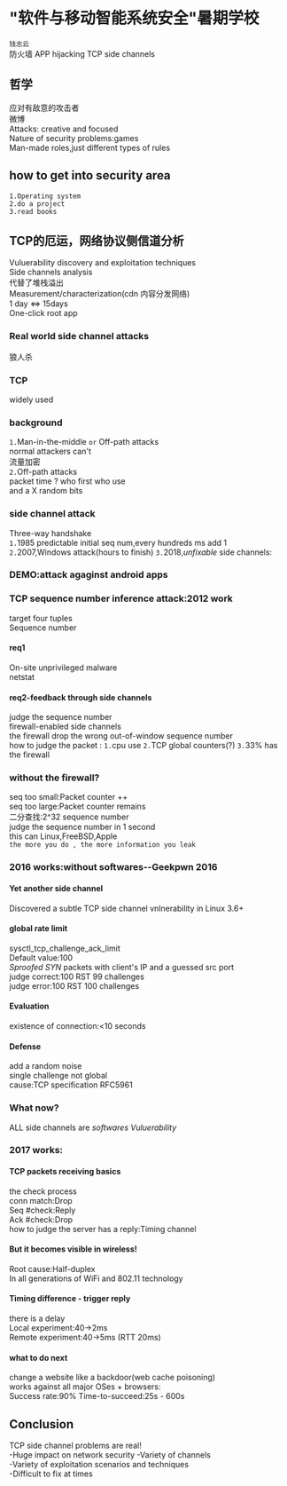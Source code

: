 # "软件与移动智能系统安全"暑期学校
`钱志云`  
防火墙 APP hijacking TCP side channels
## 哲学
应对有敌意的攻击者  
微博  
Attacks: creative and focused  
Nature of security problems:games  
Man-made roles,just different types of rules
## how to get into security area
`1.Operating system`  
`2.do a project`  
`3.read books`  
## TCP的厄运，网络协议侧信道分析
Vuluerability discovery and exploitation techniques  
Side channels analysis  
代替了堆栈溢出  
Measurement/characterization(cdn 内容分发网络)  
1 day <=> 15days  
One-click root app  
### Real world side channel attacks
狼人杀
### TCP
widely used  
### background
`1.`Man-in-the-middle `or` Off-path attacks  
normal attackers can't  
流量加密  
`2.`Off-path attacks  
packet time ? who first who use  
and a X random bits
### side channel attack
Three-way handshake  
`1.`1985 predictable initial seq num,every hundreds ms add 1  
`2.`2007,Windows attack(hours to finish)
`3.`2018,_unfixable_ side channels:
### DEMO:attack agaginst android apps
### TCP sequence number inference attack:2012 work
target four tuples  
Sequence number
#### req1
On-site unprivileged malware  
netstat
#### req2-feedback through side channels
judge the sequence number  
firewall-enabled side channels  
the firewall drop the wrong out-of-window sequence number  
how to judge the packet :
`1.`cpu use
`2.`TCP global counters(?)
`3.`33% has the firewall
### without the firewall?
seq too small:Packet counter ++  
seq too large:Packet counter remains  
二分查找:2^32 sequence number  
judge the sequence number in 1 second  
this can Linux,FreeBSD,Apple  
`the more you do , the more information you leak`  
### 2016 works:without softwares--Geekpwn 2016
#### Yet another side channel
Discovered a subtle TCP side channel vnlnerability in Linux 3.6+  
#### global rate limit
sysctl_tcp_challenge_ack_limit  
Default value:100  
_Sproofed SYN_ packets with client's IP and a guessed src port  
judge correct:100 RST 99 challenges  
judge error:100 RST 100 challenges  
#### Evaluation
existence of connection:<10 seconds
#### Defense
add a random noise  
single challenge not global  
cause:TCP specification RFC5961
### What now?
ALL side channels are _softwares Vuluerability_
### 2017 works:
#### TCP packets receiving basics
the check process  
conn match:Drop  
Seq #check:Reply  
Ack #check:Drop  
how to judge the server has a reply:Timing channel
#### But it becomes visible in wireless!
Root cause:Half-duplex  
In all generations of WiFi and 802.11 technology
#### Timing difference - trigger reply
there is a delay  
Local experiment:40->2ms  
Remote experiment:40->5ms (RTT 20ms)  
#### what to do next
change a website like a backdoor(web cache poisoning)  
works against all major OSes + browsers:  
Success rate:90%
Time-to-succeed:25s - 600s
## Conclusion
TCP side channel problems are real!  
-Huge impact on network security
-Variety of channels  
-Variety of exploitation scenarios and techniques  
-Difficult to fix at times
